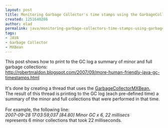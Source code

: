 ```yaml
---
layout: post
title: Monitoring Garbage Collector's time stamps using the GarbageCollectorMXBean
created: 1251640286
author: elad
permalink: java/monitoring-garbage-collectors-time-stamps-using-garbagecollectormxbean
tags:
- JAVA
- Garbage Collector
- MXBean
---
```

<p><span id="1251639677609S" style="display: none;">&nbsp;</span></p>
<div>This post shows how to print to the GC log a summary of minor and full garbage collections:</div>
<div><a href="http://robertmaldon.blogspot.com/2007/09/more-human-friendly-java-gc-timestamps.html ">http://robertmaldon.blogspot.com/2007/09/more-human-friendly-java-gc-timestamps.html</a></div>
<div>&nbsp;</div>
<div>It's done by creating a thread that uses the <a href="http://java.sun.com/j2se/1.5.0/docs/api/java/lang/management/GarbageCollectorMXBean.html">GarbageCollectorMXBean.</a></div>
<div>The result of this thread is printing to the GC log (each pre-defined time) a summary of the minor and full collections that were performed in that time.</div>
<div>&nbsp;</div>
<div>For example, the following line:</div>
<div>
<div><em>2007-09-28 17:03:59,037 [84.80] Minor GC x 6, 22 millisecs</em></div>
</div>
<div>represents 6 minor collections that took 22 milliseconds.</div>
<p>&nbsp;</p>
<p><span id="1251639677635E" style="display: none;">&nbsp;</span></p>
<p>&nbsp;</p>
